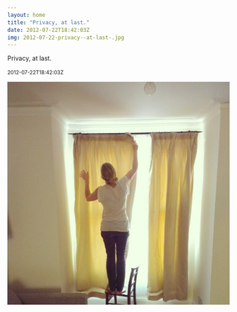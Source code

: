 ```yaml
---
layout: home
title: "Privacy, at last."
date: 2012-07-22T18:42:03Z
img: 2012-07-22-privacy--at-last-.jpg
---
```


Privacy, at last.

<small>2012-07-22T18:42:03Z</small>

![Privacy, at last.](2012-07-22-privacy--at-last-.jpg)
